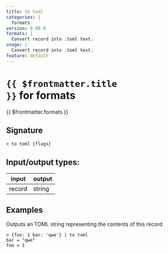 ```yaml
---
title: to toml
categories: |
  formats
version: 0.90.0
formats: |
  Convert record into .toml text.
usage: |
  Convert record into .toml text.
feature: default
---
```


<!-- This file is automatically generated. Please edit the command in https://github.com/nushell/nushell instead. -->

# <code>{{ $frontmatter.title }}</code> for formats

<div class='command-title'>{{ $frontmatter.formats }}</div>

## Signature

`> to toml {flags} `

## Input/output types:

| input  | output |
| ------ | ------ |
| record | string |

## Examples

Outputs an TOML string representing the contents of this record

```nushell
> {foo: 1 bar: 'qwe'} | to toml
bar = "qwe"
foo = 1

```
